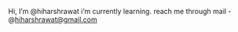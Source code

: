 Hi, I’m @hiharshrawat i’m currently learning.
reach me through mail - @hiharshrawat@gmail.com


<!---
hiharshrawat/hiharshrawat is a ✨ special ✨ repository because its `README.md` (this file) appears on your GitHub profile.
You can click the Preview link to take a look at your changes.
--->
